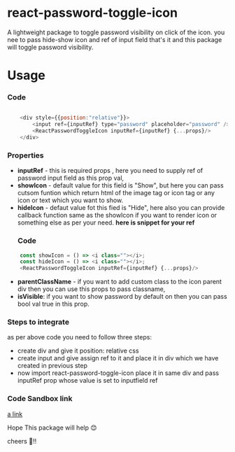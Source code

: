 # react-password-toggle-icon

A lightweight package to toggle password visibility on click of the icon. you nee to pass hide-show icon and ref of input field that's it and this package will toggle password visibility.

# Usage

### Code

``` js

    <div style={{position:"relative"}}>
        <input ref={inputRef} type="password" placeholder="password" />
        <ReactPasswordToggleIcon inputRef={inputRef} {...props}/>
    </div>
```

### Properties
-  **inputRef** - this is required props , here you need to supply ref of password input field as this prop val,
-  **showIcon** - default value for this field is "Show", but here you can pass cutsom funtion which return html of the image tag or icon tag or any icon or text which you want to show.
-  **hideIcon** - defaut value fot this fied is "Hide", here also you can provide callback function same as the showIcon if you want to render icon or something else as per your need.
    **here is snippet for your ref**
    ### Code

``` js
    const showIcon = () => <i class=""></i>;
    const hideIcon = () => <i class=""></i>;
    <ReactPasswordToggleIcon inputRef={inputRef} {...props}/>
```
-   **parentClassName** - if you want to add custom class to the icon parent div then you can use this props to pass classname,
-   **isVisible**: if you want to show password by default on then you can pass bool val true in this prop.

### Steps to integrate
as per above code you need to follow three steps:
- create div and give it position: relative css
- create input and give assign ref to it and place it in div which we have created in previous step
- now import react-password-toggle-icon place it in same div and pass inputRef prop whose value is set to inputfield ref

### Code Sandbox link
[a link](https://codesandbox.io/s/react-password-toggle-icon-forked-rd2xz)

Hope This package will help 😊

cheers 🥂!!

